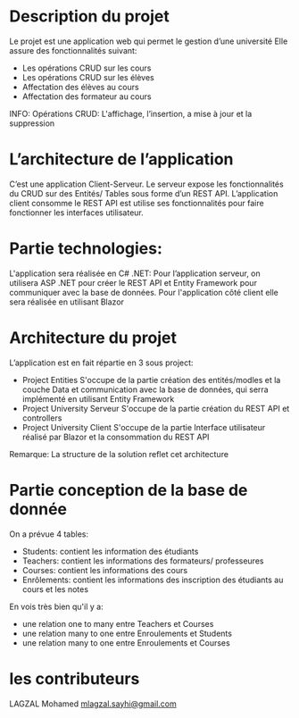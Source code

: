 # Description du projet
Le projet est une application web qui permet le gestion d’une université
Elle assure des fonctionnalités suivant:
* Les opérations CRUD sur les cours
* Les opérations CRUD sur les élèves
* Affectation des élèves au cours
* Affectation des formateur au cours

INFO:
Opérations CRUD: L'affichage, l’insertion, a mise à jour et la suppression

# L’architecture de l’application
C’est une application Client-Serveur.
Le serveur expose les fonctionnalités du CRUD sur des Entités/ Tables sous forme d’un REST API.
L’application client consomme le REST API est utilise ses fonctionnalités pour faire fonctionner les interfaces utilisateur.

# Partie technologies:
L'application sera réalisée en C# .NET:
Pour l’application serveur, on utilisera ASP .NET pour créer le REST API et Entity Framework pour communiquer avec la base de données.
Pour l'application côté client elle sera réalisée en utilisant Blazor

# Architecture du projet
L’application est en fait répartie en 3 sous project:

* Project Entities
S'occupe de la partie création des entités/modles et la couche Data et communication avec la base de données, qui serra implémenté en utilisant Entity Framework
* Project University Serveur
S'occupe de la partie création du REST API et controllers
* Project University Client
S'occupe de la partie Interface utilisateur réalisé par Blazor et la consommation du REST API

Remarque: La structure de la solution reflet cet architecture

# Partie conception de la base de donnée
On a prévue 4 tables:
* Students: contient les information des étudiants
* Teachers: contient les informations des formateurs/ professeures
* Courses: contient les informations des cours
* Enrôlements: contient les informations des inscription des étudiants au cours et les notes

En vois très bien qu'il y a:
* une relation one to many entre Teachers et Courses
* une relation many to one entre Enroulements et Students
* une relation many to one entre Enroulements et Courses

# les contributeurs
LAGZAL Mohamed <mlagzal.sayhi@gmail.com>

